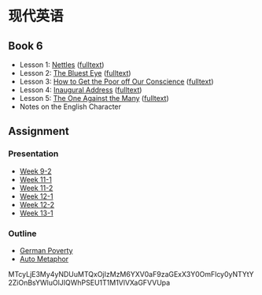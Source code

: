 # 现代英语

## Book 6

- Lesson 1: [Nettles](./B6/L1/index.md) ([fulltext](./B6/L1/fulltext.md))
- Lesson 2: [The Bluest Eye](./B6/L2/index.md) ([fulltext](./B6/L2/fulltext.md))
- Lesson 3: [How to Get the Poor off Our Conscience](./B6/L3/index.md) ([fulltext](./B6/L3/fulltext.md))
- Lesson 4: [Inaugural Address](./B6/L4/index.md) ([fulltext](./B6/L4/fulltext.md))
- Lesson 5: [The One Against the Many](./B6/L5/index.md) ([fulltext](./B6/L5/fulltext.md))
- Notes on the English Character

## Assignment

### Presentation

- [Week 9-2](./ppt/Week_9-2.md)
- [Week 11-1](./ppt/Week_11-1.md)
- [Week 11-2](./ppt/Week_11-2.md)
- [Week 12-1](./ppt/Week_12-1.md)
- [Week 12-2](./ppt/Week_12-2.md)
- [Week 13-1](./ppt/Week_13-1.md)

### Outline

- [German Poverty](./outline/German_Poverty.md)
- [Auto Metaphor](./outline/Auto_Metaphor.md)

MTcyLjE3My4yNDUuMTQxOjIzMzM6YXV0aF9zaGExX3Y0OmFlcy0yNTYtY2ZiOnBsYWluOlJIQWhPSEU1T1M1VlVXaGFVVUpa

